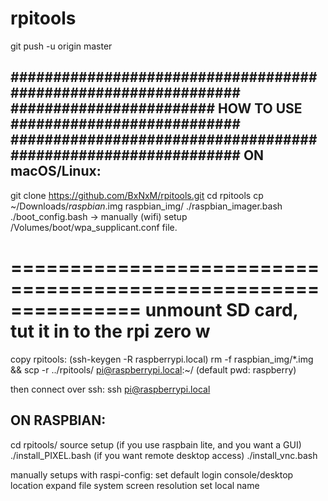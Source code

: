 # rpitools
git push -u origin master

###############################################################
######################## HOW TO USE ###########################
###############################################################
ON macOS/Linux:
---------------
git clone https://github.com/BxNxM/rpitools.git
cd rpitools
cp ~/Downloads/*raspbian*.img raspbian_img/
./raspbian_imager.bash
./boot_config.bash
-> manually (wifi) setup /Volumes/boot/wpa_supplicant.conf file.

===============================================================
unmount SD card, tut it in to the rpi zero w
===============================================================

copy rpitools:
(ssh-keygen -R raspberrypi.local)
rm -f raspbian_img/*.img && scp -r ../rpitools/ pi@raspberrypi.local:~/
(default pwd: raspberry)

then connect over ssh:
ssh pi@raspberrypi.local

ON RASPBIAN:
------------
cd rpitools/
source setup
(if you use raspbain lite, and you want a GUI)
./install_PIXEL.bash
(if you want remote desktop access)
./install_vnc.bash

manually setups with raspi-config:
set default login console/desktop
location
expand file system
screen resolution
set local name
